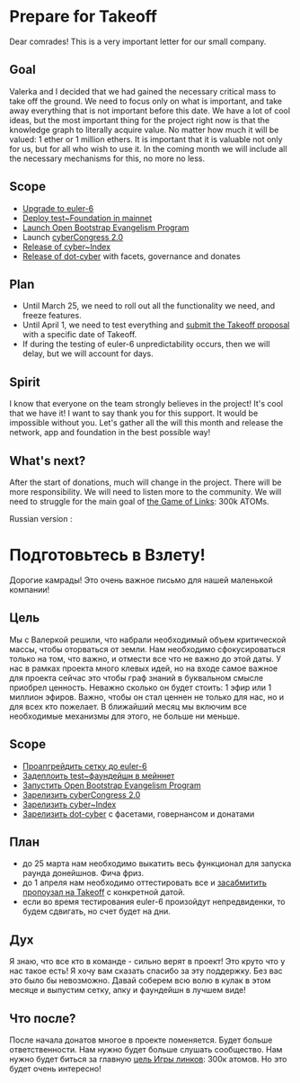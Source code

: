 # Prepare for Takeoff

Dear comrades! This is a very important letter for our small company.

## Goal
Valerka and I decided that we had gained the necessary critical mass to take off the ground. We need to focus only on what is important, and take away everything that is not important before this date. We have a lot of cool ideas, but the most important thing for the project right now is that the knowledge graph to literally acquire value. No matter how much it will be valued: 1 ether or 1 million ethers. It is important that it is valuable not only for us, but for all who wish to use it. In the coming month we will include all the necessary mechanisms for this, no more no less.

## Scope
- [Upgrade to euler-6](https://github.com/cybercongress/congress/issues/309)
- [Deploy test~Foundation in mainnet](https://github.com/cybercongress/cyber-foundation/issues/1)
- [Launch Open Bootstrap Evangelism Program](https://github.com/cybercongress/congress/issues/307)
- Launch [cyberCongress 2.0](https://github.com/cybercongress/congress/pull/224)
- [Release of cyber~Index](https://github.com/cybercongress/cyberindex/issues/24)
- [Release of dot-cyber](https://github.com/cybercongress/dot-cyber/issues/183) with facets, governance and donates

## Plan
- Until March 25, we need to roll out all the functionality we need, and freeze features.
- Until April 1, we need to test everything and [submit the Takeoff proposal](https://github.com/cybercongress/congress/issues/220) with a specific date of Takeoff.
- If during the testing of euler-6 unpredictability occurs, then we will delay, but we will account for days.

## Spirit
I know that everyone on the team strongly believes in the project! It's cool that we have it! I want to say thank you for this support. It would be impossible without you. Let's gather all the will this month and release the network, app and foundation in the best possible way!

## What's next?
After the start of donations, much will change in the project. There will be more responsibility. We will need to listen more to the community. We will need to struggle for the main goal of [the Game of Links](https://cybercongress.ai/game-of-links/): 300k ATOMs. 

Russian version :

# Подготовьтесь в Взлету!

Дорогие камрады! Это очень важное письмо для нашей маленькой компании!

## Цель
Мы с Валеркой решили, что набрали необходимый объем критической массы, чтобы оторваться от земли. Нам необходимо сфокусироваться только на том, что важно, и отмести все что не важно до этой даты. У нас в рамках проекта много клевых идей, но на входе самое важное для проекта сейчас это чтобы граф знаний в буквальном смысле приобрел ценность. Неважно сколько он будет стоить: 1 эфир или 1 миллион эфиров. Важно, чтобы он стал ценнен не только для нас, но и для всех кто пожелает. В ближайший месяц мы включим все необходимые механизмы для этого, не больше ни меньше.

## Scope
- [Проапгрейдить сетку до euler-6](https://github.com/cybercongress/congress/issues/309)
- [Задеплоить test~фаундейшн в мейннет](https://github.com/cybercongress/cyber-foundation/issues/1)
- [Запустить Open Bootstrap Evangelism Program](https://github.com/cybercongress/congress/issues/307)
- [Зарелизить cyberCongress 2.0](https://github.com/cybercongress/congress/pull/224)
- [Зарелизить сyber~Index](https://github.com/cybercongress/cyberindex/issues/24)
- [Зарелизить dot-cyber](https://github.com/cybercongress/dot-cyber/issues/183) c фасетами, говернансом и донатами

## План
- до 25 марта нам необходимо выкатить весь функционал для запуска раунда донейшнов. Фича фриз.
- до 1 апреля нам необходимо оттестировать все и [засабмитить пропоузал на Takeoff](https://github.com/cybercongress/congress/issues/220) с конкретной датой.
- если во время тестирования euler-6 произойдут непредвиденки, то будем сдвигать, но счет будет на дни.

## Дух
Я знаю, что все кто в команде - сильно верят в проект! Это круто что у нас такое есть! Я хочу вам сказать спасибо за эту поддержку. Без вас это было бы невозможно. Давай соберем всю волю в кулак в этом месяце и выпустим сетку, апку и фаундейшн в лучшем виде!

## Что после?
После начала донатов многое в проекте поменяется. Будет больше ответственности. Нам нужно будет больше слушать сообщество. Нам нужно будет биться за главную [цель Игры линков](https://cybercongress.ai/game-of-links/): 300к атомов. Но это будет очень интересно!
